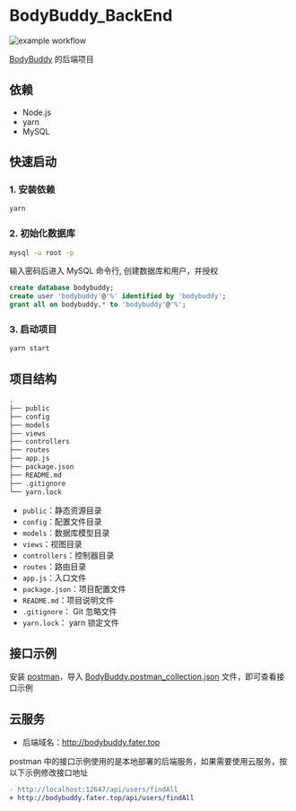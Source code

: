 # BodyBuddy_BackEnd

![example workflow](https://github.com/FaterYU/BodyBuddy_BackEnd/actions/workflows/main_ci.yaml/badge.svg)

[BodyBuddy](https://github.com/FaterYU/BodyBuddy) 的后端项目

## 依赖

- Node.js
- yarn
- MySQL

## 快速启动

### 1. 安装依赖

```bash
yarn
```

### 2. 初始化数据库

```bash
mysql -u root -p
```

输入密码后进入 MySQL 命令行, 创建数据库和用户，并授权

```sql
create database bodybuddy;
create user 'bodybuddy'@'%' identified by 'bodybuddy';
grant all on bodybuddy.* to 'bodybuddy'@'%';
```

### 3. 启动项目

```bash
yarn start
```

## 项目结构

```bash
.
├── public
├── config
├── models
├── views
├── controllers
├── routes
├── app.js
├── package.json
├── README.md
├── .gitignore
└── yarn.lock
```

- `public`：静态资源目录
- `config`：配置文件目录
- `models`：数据库模型目录
- `views`：视图目录
- `controllers`：控制器目录
- `routes`：路由目录
- `app.js`：入口文件
- `package.json`：项目配置文件
- `README.md`：项目说明文件
- `.gitignore`： Git 忽略文件
- `yarn.lock`： yarn 锁定文件

## 接口示例

安装 [postman](https://www.postman.com/downloads/)，导入 [BodyBuddy.postman_collection.json](./BodyBuddy.postman_collection.json) 文件，即可查看接口示例

## 云服务

- 后端域名：http://bodybuddy.fater.top

postman 中的接口示例使用的是本地部署的后端服务，如果需要使用云服务，按以下示例修改接口地址

```diff
- http://localhost:12647/api/users/findAll
+ http://bodybuddy.fater.top/api/users/findAll
```
